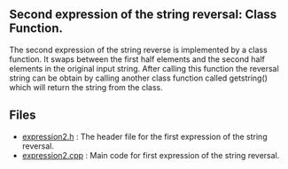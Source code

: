 ## Second expression of the string reversal: Class Function.

The second expression of the string reverse is implemented by a class function. It swaps between the first half elements and the second half elements in the original input string. After calling this function the reversal string can be obtain by calling another class function called getstring() which will return the string from the class. 

## Files
* [expression2.h](./expression2.h) : The header file for the first expression of the string reversal. 
* [expression2.cpp](./expression2.cpp) : Main code for first expression of the string reversal. 
